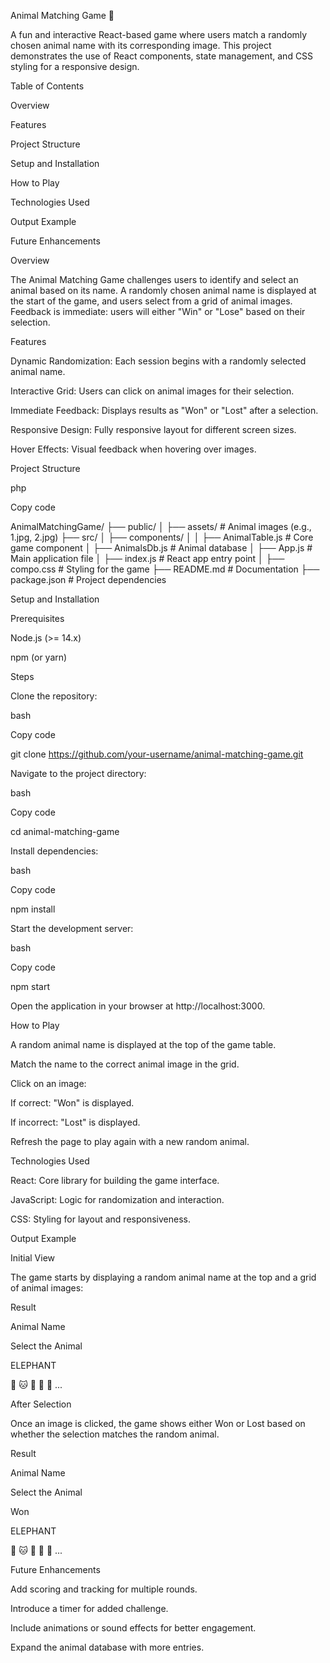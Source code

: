 Animal Matching Game 🐾 

A fun and interactive React-based game where users match a randomly chosen animal name with its corresponding image. This project demonstrates the use of React components, state management, and CSS styling for a responsive design. 

 

Table of Contents 

Overview 

Features 

Project Structure 

Setup and Installation 

How to Play 

Technologies Used 

Output Example 

Future Enhancements 

 

Overview 

The Animal Matching Game challenges users to identify and select an animal based on its name. A randomly chosen animal name is displayed at the start of the game, and users select from a grid of animal images. Feedback is immediate: users will either "Win" or "Lose" based on their selection. 

 

Features 

Dynamic Randomization: Each session begins with a randomly selected animal name. 

Interactive Grid: Users can click on animal images for their selection. 

Immediate Feedback: Displays results as "Won" or "Lost" after a selection. 

Responsive Design: Fully responsive layout for different screen sizes. 

Hover Effects: Visual feedback when hovering over images. 

 

Project Structure 

php 

Copy code 

AnimalMatchingGame/ 
├── public/ 
│   ├── assets/              # Animal images (e.g., 1.jpg, 2.jpg) 
├── src/ 
│   ├── components/ 
│   │   ├── AnimalTable.js   # Core game component 
│   ├── AnimalsDb.js         # Animal database 
│   ├── App.js               # Main application file 
│   ├── index.js             # React app entry point 
│   ├── compo.css            # Styling for the game 
├── README.md                # Documentation 
├── package.json             # Project dependencies 
 

 

Setup and Installation 

Prerequisites 

Node.js (>= 14.x) 

npm (or yarn) 

Steps 

Clone the repository: 

bash 

Copy code 

git clone https://github.com/your-username/animal-matching-game.git 
 

Navigate to the project directory: 

bash 

Copy code 

cd animal-matching-game 
 

Install dependencies: 

bash 

Copy code 

npm install 
 

Start the development server: 

bash 

Copy code 

npm start 
 

Open the application in your browser at http://localhost:3000. 

 

How to Play 

A random animal name is displayed at the top of the game table. 

Match the name to the correct animal image in the grid. 

Click on an image: 

If correct: "Won" is displayed. 

If incorrect: "Lost" is displayed. 

Refresh the page to play again with a new random animal. 

 

Technologies Used 

React: Core library for building the game interface. 

JavaScript: Logic for randomization and interaction. 

CSS: Styling for layout and responsiveness. 

 

Output Example 

Initial View 

The game starts by displaying a random animal name at the top and a grid of animal images: 

Result 

Animal Name 

Select the Animal 

 

ELEPHANT 

🐘 🐱 🐶 🐯 🦁 ... 

After Selection 

Once an image is clicked, the game shows either Won or Lost based on whether the selection matches the random animal. 

Result 

Animal Name 

Select the Animal 

Won 

ELEPHANT 

🐘 🐱 🐶 🐯 🦁 ... 

 

Future Enhancements 

Add scoring and tracking for multiple rounds. 

Introduce a timer for added challenge. 

Include animations or sound effects for better engagement. 

Expand the animal database with more entries. 

 
